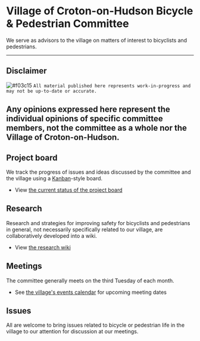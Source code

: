 # Village of Croton-on-Hudson Bicycle & Pedestrian Committee
We serve as advisors to the village on matters of interest to bicyclists and pedestrians.

---
## Disclaimer
![#f03c15](https://placehold.it/15/f03c15/000000?text=+) `All material published here represents work-in-progress and may not be up-to-date or accurate.`

Any opinions expressed here represent the individual opinions of specific committee members, not the committee as a whole nor the Village of Croton-on-Hudson.
---

## Project board
We track the progress of issues and ideas discussed by the committee and the village using a [Kanban](https://en.wikipedia.org/wiki/Kanban_board)-style board.
- View [the current status of the project board](https://github.com/croton-on-hudson/bicycle-pedestrian-committee/projects/1?card_filter_query=is%3Aopen)

## Research
Research and strategies for improving safety for bicyclists and pedestrians in general, not necessarily specifically related to our village, are collaboratively developed into a wiki.
- View [the research wiki](https://github.com/croton-on-hudson/bicycle-pedestrian-committee/wiki)

## Meetings
The committee generally meets on the third Tuesday of each month.
- See [the village's events calendar](http://www.crotononhudson-ny.gov/Public_Documents/CrotonHudsonNY_Calendar/?formid=158) for upcoming meeting dates

## Issues
All are welcome to bring issues related to bicycle or pedestrian life in the village to our attention for discussion at our meetings.

